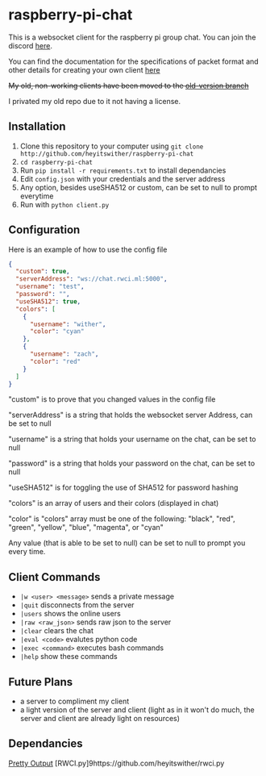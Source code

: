 
# raspberry-pi-chat

This is a websocket client for the raspberry pi group chat. You can join the discord [here](http://discord.io/raspberrypi).

You can find the documentation for the specifications of packet format and other details for creating your own client [here](https://drzach-demo.readthedocs.io/en/latest/netscape-chat/information/)

~~My old, non-working clients have been moved to the [old-version branch](https://github.com/heyitswither/raspberry-pi-chat/tree/old-version)~~

I privated my old repo due to it not having a license.

## Installation

1. Clone this repository to your computer using `git clone http://github.com/heyitswither/raspberry-pi-chat`
2. `cd raspberry-pi-chat`
2. Run `pip install -r requirements.txt` to install dependancies
3. Edit `config.json` with your credentials and the server address
4. Any option, besides useSHA512 or custom, can be set to null to prompt everytime
5. Run with `python client.py`

## Configuration

Here is an example of how to use the config file

```json
{
  "custom": true,
  "serverAddress": "ws://chat.rwci.ml:5000",
  "username": "test",
  "password": "",
  "useSHA512": true,
  "colors": [
    {
      "username": "wither",
      "color": "cyan"
    },
    {
      "username": "zach",
      "color": "red"
    }
  ]
}
```

"custom" is to prove that you changed values in the config file

"serverAddress" is a string that holds the websocket server Address, can be set to null

"username" is a string that holds your username on the chat, can be set to null

"password" is a string that holds your password on the chat, can be set to null

"useSHA512" is for toggling the use of SHA512 for password hashing

"colors" is an array of users and their colors (displayed in chat)


"color" is "colors" array must be one of the following: "black", "red", "green", "yellow", "blue", "magenta", or "cyan"

Any value (that is able to be set to null) can be set to null to prompt you every time.

## Client Commands

- `|w <user> <message>` sends a private message
- `|quit` disconnects from the server
- `|users` shows the online users
- `|raw <raw_json>` sends raw json to the server
- `|clear` clears the chat
- `|eval <code>` evalutes python code
- `|exec <command>` executes bash commands
- `|help` show these commands

## Future Plans

- a server to compliment my client
- a light version of the server and client (light as in it won't do much, the server and client are already light on resources)

## Dependancies

[Pretty Output](https://github.com/Aareon/prettyoutput)
[RWCI.py]9https://github.com/heyitswither/rwci.py
